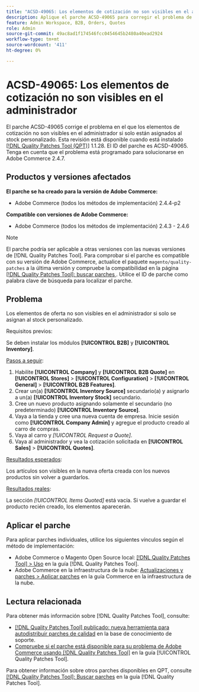 ```yaml
---
title: "ACSD-49065: Los elementos de cotización no son visibles en el administrador"
description: Aplique el parche ACSD-49065 para corregir el problema de Adobe Commerce en el que los elementos de oferta no son visibles en el administrador si solo están asignados al stock personalizado.
feature: Admin Workspace, B2B, Orders, Quotes
role: Admin
source-git-commit: 49ac8ad1f174546fcc0454645b2480a40ead2924
workflow-type: tm+mt
source-wordcount: '411'
ht-degree: 0%

---
```


# ACSD-49065: Los elementos de cotización no son visibles en el administrador

El parche ACSD-49065 corrige el problema en el que los elementos de cotización no son visibles en el administrador si solo están asignados al stock personalizado. Esta revisión está disponible cuando está instalado [[!DNL Quality Patches Tool (QPT)]](https://experienceleague.adobe.com/en/docs/commerce-knowledge-base/kb/announcements/commerce-announcements/magento-quality-patches-released-new-tool-to-self-serve-quality-patches) 1.1.28. El ID del parche es ACSD-49065. Tenga en cuenta que el problema está programado para solucionarse en Adobe Commerce 2.4.7.

## Productos y versiones afectados

**El parche se ha creado para la versión de Adobe Commerce:**

* Adobe Commerce (todos los métodos de implementación) 2.4.4-p2

**Compatible con versiones de Adobe Commerce:**

* Adobe Commerce (todos los métodos de implementación) 2.4.3 - 2.4.6

>[!NOTE]
>
>El parche podría ser aplicable a otras versiones con las nuevas versiones de [!DNL Quality Patches Tool]. Para comprobar si el parche es compatible con su versión de Adobe Commerce, actualice el paquete `magento/quality-patches` a la última versión y compruebe la compatibilidad en la página [[!DNL Quality Patches Tool]: buscar parches ](https://experienceleague.adobe.com/tools/commerce-quality-patches/index.html). Utilice el ID de parche como palabra clave de búsqueda para localizar el parche.

## Problema

Los elementos de oferta no son visibles en el administrador si solo se asignan al stock personalizado.

Requisitos previos:

Se deben instalar los módulos **[!UICONTROL B2B]** y **[!UICONTROL Inventory]**.

<u>Pasos a seguir</u>:

1. Habilite **[!UICONTROL Company]** y **[!UICONTROL B2B Quote]** en **[!UICONTROL Stores]** > **[!UICONTROL Configuration]** > **[!UICONTROL General]** > **[!UICONTROL B2B Features]**.
1. Crear un(a) **[!UICONTROL Inventory Source]** secundario(a) y asignarlo a un(a) **[!UICONTROL Inventory Stock]** secundario.
1. Cree un nuevo producto asignando solamente el secundario (no predeterminado) **[!UICONTROL Inventory Source]**.
1. Vaya a la tienda y cree una nueva cuenta de empresa. Inicie sesión como **[!UICONTROL Company Admin]** y agregue el producto creado al carro de compras.
1. Vaya al carro y *[!UICONTROL Request a Quote]*.
1. Vaya al administrador y vea la cotización solicitada en **[!UICONTROL Sales]** > **[!UICONTROL Quotes]**.

<u>Resultados esperados</u>:

Los artículos son visibles en la nueva oferta creada con los nuevos productos sin volver a guardarlos.

<u>Resultados reales</u>:

La sección *[!UICONTROL Items Quoted]* está vacía. Si vuelve a guardar el producto recién creado, los elementos aparecerán.

## Aplicar el parche

Para aplicar parches individuales, utilice los siguientes vínculos según el método de implementación:

* Adobe Commerce o Magento Open Source local: [[!DNL Quality Patches Tool] > Uso](https://experienceleague.adobe.com/docs/commerce-operations/tools/quality-patches-tool/usage.html) en la guía [!DNL Quality Patches Tool].
* Adobe Commerce en la infraestructura de la nube: [Actualizaciones y parches > Aplicar parches](https://experienceleague.adobe.com/docs/commerce-cloud-service/user-guide/develop/upgrade/apply-patches.html) en la guía Commerce en la infraestructura de la nube.

## Lectura relacionada

Para obtener más información sobre [!DNL Quality Patches Tool], consulte:

* [[!DNL Quality Patches Tool] publicado: nueva herramienta para autodistribuir parches de calidad](https://experienceleague.adobe.com/en/docs/commerce-knowledge-base/kb/announcements/commerce-announcements/magento-quality-patches-released-new-tool-to-self-serve-quality-patches) en la base de conocimiento de soporte.
* [Compruebe si el parche está disponible para su problema de Adobe Commerce usando [!DNL Quality Patches Tool]](/help/tools/quality-patches-tool/patches-available-in-qpt/check-patch-for-magento-issue-with-magento-quality-patches.md) en la guía [!UICONTROL Quality Patches Tool].


Para obtener información sobre otros parches disponibles en QPT, consulte [[!DNL Quality Patches Tool]: Buscar parches](https://experienceleague.adobe.com/tools/commerce-quality-patches/index.html) en la guía [!DNL Quality Patches Tool].
